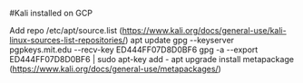 #Kali installed on GCP

Add repo /etc/apt/source.list (https://www.kali.org/docs/general-use/kali-linux-sources-list-repositories/)
apt update
gpg --keyserver pgpkeys.mit.edu --recv-key ED444FF07D8D0BF6
gpg -a --export ED444FF07D8D0BF6 | sudo apt-key add -
apt upgrade
install metapackage (https://www.kali.org/docs/general-use/metapackages/)

